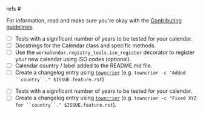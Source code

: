 refs #

<!-- if your contribution is a new calendar -->

For information, read and make sure you're okay with the [Contributing guidelines](https://workalendar.github.io/workalendar/contributing.html#adding-new-calendars).

- [ ] Tests with a significant number of years to be tested for your calendar.
- [ ] Docstrings for the Calendar class and specific methods.
- [ ] Use the ``workalendar.registry_tools.iso_register`` decorator to register your new calendar using ISO codes (optional).
- [ ] Calendar country / label added to the README.md file.
- [ ] Create a changelog entry using [`towncrier`](https://towncrier.readthedocs.io/) (e.g. ```towncrier -c "Added ``country``." $ISSUE.feature.rst```)

<!-- if your contribution is a fix -->

- [ ] Tests with a significant number of years to be tested for your calendar.
- [ ] Create a changelog entry using [`towncrier`](https://towncrier.readthedocs.io/) (e.g. ```towncrier -c "Fixed XYZ for ``country``." $ISSUE.feature.rst```).

<!-- Release management

- Commit for the tag:
	- [ ] Edit version in setup.cfg
	- [ ] Add version in Changelog.md ; trim things
	- [ ] Push & wait for the tests to be green
	- [ ] tag me.
	- [ ] build sdist + wheel packages (``make package``)
- Back to dev commit:
	- [ ] Edit version in setup.cfg
	- [ ] Add the "master / nothing to see here" in Changelog.md
	- [ ] Push & wait for the tests to be green
- [ ] Merge --ff
- Github stuff
	- [ ] Push tag in Github
	- [ ] Edit release on Github using the changelog.
	- [ ] Delete branch
- [ ] upload release on PyPI using ``twine``
- [ ] (*optional*) Make feeback on the various PR or issues.

 -->
